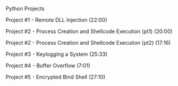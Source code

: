 Python Projects
 
 Project #1 - Remote DLL Injection (22:00)
 
 Project #2 - Process Creation and Shellcode Execution (pt1) (20:00)
 
 Project #2 - Process Creation and Shellcode Execution (pt2) (17:16)
 
 Project #3 - Keylogging a System (25:33)
 
 Project #4 - Buffer Overflow (7:01)
 
 Project #5 - Encrypted Bind Shell (27:10)
